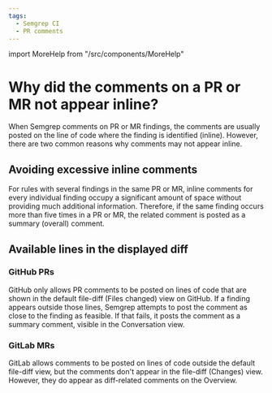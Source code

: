 ```yaml
---
tags:
  - Semgrep CI
  - PR comments
---
```


import MoreHelp from "/src/components/MoreHelp"

# Why did the comments on a PR or MR not appear inline?

When Semgrep comments on PR or MR findings, the comments are usually posted on the line of code where the finding is identified (inline). However, there are two common reasons why comments may not appear inline.

## Avoiding excessive inline comments

For rules with several findings in the same PR or MR, inline comments for every individual finding occupy a significant amount of space without providing much additional information. Therefore, if the same finding occurs more than five times in a PR or MR, the related comment is posted as a summary (overall) comment.

## Available lines in the displayed diff

### GitHub PRs

GitHub only allows PR comments to be posted on lines of code that are shown in the default file-diff (Files changed) view on GitHub. If a finding appears outside those lines, Semgrep attempts to post the comment as close to the finding as feasible. If that fails, it posts the comment as a summary comment, visible in the Conversation view.

### GitLab MRs

GitLab allows comments to be posted on lines of code outside the default file-diff view, but the comments don't appear in the file-diff (Changes) view. However, they do appear as diff-related comments on the Overview.

<MoreHelp />